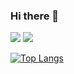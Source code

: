 ### Hi there 👋


<img src="https://img.shields.io/badge/React-61DAFB?style=flat&logo=React&logoColor=white"/>

<img src="https://img.shields.io/badge/React-61DAFB?style=flat&logo=React&logoColor=white"/>

[![Top Langs](https://github-readme-stats.vercel.app/api/top-langs/?username=KHYUNK28&layout=compact)](https://github.com/KHYUNK28/github-readme-stats)
